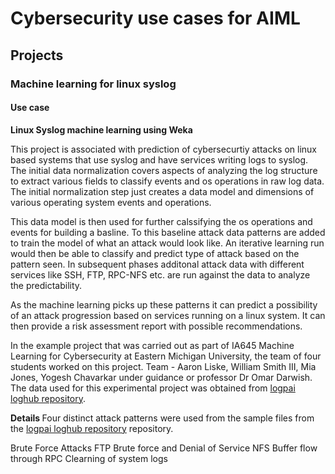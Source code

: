 # Cybersecurity use cases for AIML

## Projects

### Machine learning for linux syslog 

#### Use case
<strong> Linux Syslog machine learning using Weka </strong>

This project is associated with prediction of cybersecurtiy attacks on linux based systems that use syslog and have services writing logs to syslog. The initial data normalization covers aspects of analyzing the log structure to extract various fields to classify events and os operations in raw log data. The initial normalization step just creates a data model and dimensions of various operating system events and operations.

This data model is then used for further calssifying the os operations and events for building a basline. To this baseline attack data patterns are added to train the model of what an attack would look like. An iterative learning run would then be able to classify and predict type of attack based on the pattern seen. In subsequent   phases additonal attack data with different services like SSH, FTP, RPC-NFS etc. are run against the data to analyze the predictability.

As the machine learning picks up these patterns it can predict a possibility of an attack progression based on services running on a linux system. It can then provide a risk assessment report with possible recommendations.

In the example project that was carried out as part of IA645 Machine Learning for Cybersecurity at Eastern Michigan University, the team of four students worked on this project. Team - Aaron Liske, William Smith III, Mia Jones, Yogesh Chavarkar under guidance or professor Dr Omar Darwish. The data used for this experimental project was obtained from [logpai loghub repository](https://github.com/logpai/loghub).


<strong> Details </strong>
Four distinct attack patterns were used from the sample files from the [logpai loghub repository](https://github.com/logpai/loghub) repository.

Brute Force Attacks
FTP Brute force and Denial of Service
NFS Buffer flow through RPC
Clearning of system logs

